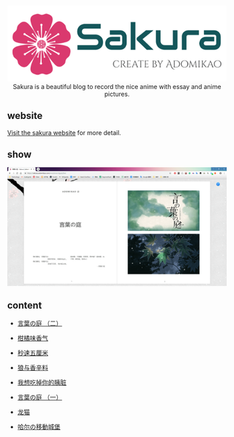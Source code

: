 <br/>
<div align="center">
    <a href="https://sakura.adomikao.com/doc/LogoMakr_5gs4TL.png" target="_blank"><img src="doc/LogoMakr_5gs4TL.png" width="700px"></a>
</div>

<div id="" align="center">
Sakura is a beautiful blog to record the nice anime with essay and anime pictures.
</div>

##  website
[Visit the sakura website](https://sakura.adomikao.com) for more detail.

## show
<div align="center">
    <a href="https://sakura.adomikao.com/doc/2019-03-06_114645.png" target="_blank"><img src="doc/2019-03-06_114645.png" ></a>
</div>

## content

- [言葉の庭 （二）](https://sakura.adomikao.com/me/aimer/6glzbx94r)

- [柑橘味香气](https://sakura.adomikao.com/me/aimer/yokzl0zre)

- [秒速五厘米](https://sakura.adomikao.com/me/aimer/ldozvmze8)

- [狼与香辛料](https://sakura.adomikao.com/me/aimer/d0xz8l9ln)

- [我想吃掉你的胰脏](https://sakura.adomikao.com/me/aimer/b0y2eq2px)

- [言葉の庭 （一）](https://sakura.adomikao.com/me/aimer/vjgzjq9we)

- [龙猫](https://sakura.adomikao.com/me/aimer/jr1z3g9me)

- [哈尔の移動城堡](https://sakura.adomikao.com/me/aimer/q7vzme9rd)
